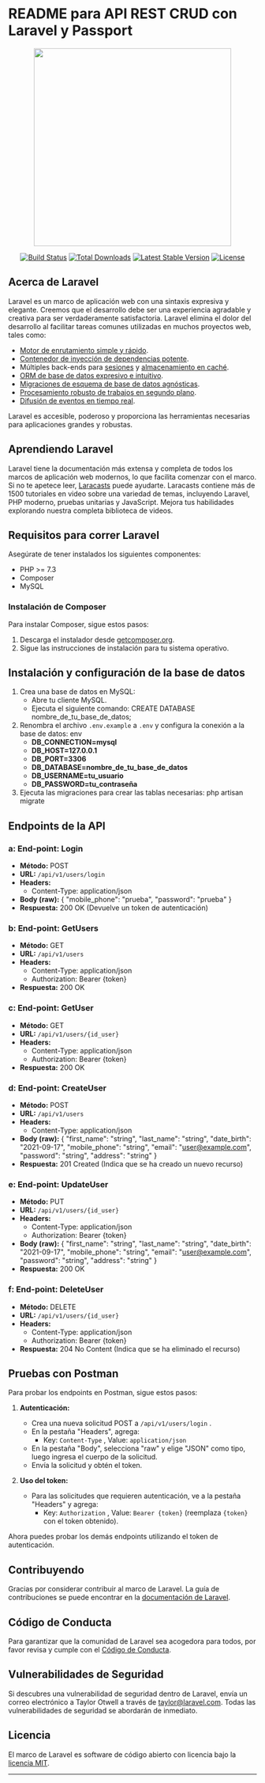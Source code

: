 # README para API REST CRUD con Laravel y Passport

<p align="center"><a href="https://laravel.com" target="_blank"><img src="https://raw.githubusercontent.com/laravel/art/master/logo-lockup/5%20SVG/2%20CMYK/1%20Full%20Color/laravel-logolockup-cmyk-red.svg" width="400"></a></p>
<p align="center">
<a href="https://travis-ci.org/laravel/framework"><img src="https://travis-ci.org/laravel/framework.svg" alt="Build Status"></a>
<a href="https://packagist.org/packages/laravel/framework"><img src="https://img.shields.io/packagist/dt/laravel/framework" alt="Total Downloads"></a>
<a href="https://packagist.org/packages/laravel/framework"><img src="https://img.shields.io/packagist/v/laravel/framework" alt="Latest Stable Version"></a>
<a href="https://packagist.org/packages/laravel/framework"><img src="https://img.shields.io/packagist/l/laravel/framework" alt="License"></a>
</p>

## Acerca de Laravel
Laravel es un marco de aplicación web con una sintaxis expresiva y elegante. Creemos que el desarrollo debe ser una experiencia agradable y creativa para ser verdaderamente satisfactoria. Laravel elimina el dolor del desarrollo al facilitar tareas comunes utilizadas en muchos proyectos web, tales como:
- [Motor de enrutamiento simple y rápido](https://laravel.com/docs/routing).
- [Contenedor de inyección de dependencias potente](https://laravel.com/docs/container).
- Múltiples back-ends para [sesiones](https://laravel.com/docs/session) y [almacenamiento en caché](https://laravel.com/docs/cache).
- [ORM de base de datos expresivo e intuitivo](https://laravel.com/docs/eloquent).
- [Migraciones de esquema de base de datos agnósticas](https://laravel.com/docs/migrations).
- [Procesamiento robusto de trabajos en segundo plano](https://laravel.com/docs/queues).
- [Difusión de eventos en tiempo real](https://laravel.com/docs/broadcasting).

Laravel es accesible, poderoso y proporciona las herramientas necesarias para aplicaciones grandes y robustas.

## Aprendiendo Laravel
Laravel tiene la documentación más extensa y completa de todos los marcos de aplicación web modernos, lo que facilita comenzar con el marco. Si no te apetece leer, [Laracasts](https://laracasts.com) puede ayudarte. Laracasts contiene más de 1500 tutoriales en video sobre una variedad de temas, incluyendo Laravel, PHP moderno, pruebas unitarias y JavaScript. Mejora tus habilidades explorando nuestra completa biblioteca de videos.

## Requisitos para correr Laravel
Asegúrate de tener instalados los siguientes componentes:
- PHP >= 7.3
- Composer
- MySQL

### Instalación de Composer
Para instalar Composer, sigue estos pasos:
1. Descarga el instalador desde [getcomposer.org](https://getcomposer.org/download/).
2. Sigue las instrucciones de instalación para tu sistema operativo.

## Instalación y configuración de la base de datos
1. Crea una base de datos en MySQL:
   - Abre tu cliente MySQL.
   - Ejecuta el siguiente comando:
CREATE DATABASE nombre_de_tu_base_de_datos;
2. Renombra el archivo  `.env.example`  a  `.env`  y configura la conexión a la base de datos:
env
   - **DB_CONNECTION=mysql**
   - **DB_HOST=127.0.0.1**
   - **DB_PORT=3306**
   - **DB_DATABASE=nombre_de_tu_base_de_datos**
   - **DB_USERNAME=tu_usuario**
   - **DB_PASSWORD=tu_contraseña**
3. Ejecuta las migraciones para crear las tablas necesarias:
php artisan migrate
## Endpoints de la API

### a: End-point: Login
- **Método:** POST
- **URL:**  `/api/v1/users/login` 
- **Headers:**
  - Content-Type: application/json
- **Body (raw):**
{
     "mobile_phone": "prueba",
     "password": "prueba"
   }
- **Respuesta:** 200 OK (Devuelve un token de autenticación)

### b: End-point: GetUsers
- **Método:** GET
- **URL:**  `/api/v1/users` 
- **Headers:**
  - Content-Type: application/json
  - Authorization: Bearer {token}
- **Respuesta:** 200 OK

### c: End-point: GetUser
- **Método:** GET
- **URL:**  `/api/v1/users/{id_user}` 
- **Headers:**
  - Content-Type: application/json
  - Authorization: Bearer {token}
- **Respuesta:** 200 OK

### d: End-point: CreateUser
- **Método:** POST
- **URL:**  `/api/v1/users` 
- **Headers:**
  - Content-Type: application/json
- **Body (raw):**
{
     "first_name": "string",
     "last_name": "string",
     "date_birth": "2021-09-17",
     "mobile_phone": "string",
     "email": "user@example.com",
     "password": "string",
     "address": "string"
   }
- **Respuesta:** 201 Created (Indica que se ha creado un nuevo recurso)

### e: End-point: UpdateUser
- **Método:** PUT
- **URL:**  `/api/v1/users/{id_user}` 
- **Headers:**
  - Content-Type: application/json
  - Authorization: Bearer {token}
- **Body (raw):**
{
     "first_name": "string",
     "last_name": "string",
     "date_birth": "2021-09-17",
     "mobile_phone": "string",
     "email": "user@example.com",
     "password": "string",
     "address": "string"
   }
- **Respuesta:** 200 OK

### f: End-point: DeleteUser
- **Método:** DELETE
- **URL:**  `/api/v1/users/{id_user}` 
- **Headers:**
  - Content-Type: application/json
  - Authorization: Bearer {token}
- **Respuesta:** 204 No Content (Indica que se ha eliminado el recurso)

## Pruebas con Postman
Para probar los endpoints en Postman, sigue estos pasos:

1. **Autenticación:**
   - Crea una nueva solicitud POST a  `/api/v1/users/login` .
   - En la pestaña "Headers", agrega:
     - Key:  `Content-Type` , Value:  `application/json` 
   - En la pestaña "Body", selecciona "raw" y elige "JSON" como tipo, luego ingresa el cuerpo de la solicitud.
   - Envía la solicitud y obtén el token.

2. **Uso del token:**
   - Para las solicitudes que requieren autenticación, ve a la pestaña "Headers" y agrega:
     - Key:  `Authorization` , Value:  `Bearer {token}`  (reemplaza  `{token}`  con el token obtenido).

Ahora puedes probar los demás endpoints utilizando el token de autenticación.

## Contribuyendo
Gracias por considerar contribuir al marco de Laravel. La guía de contribuciones se puede encontrar en la [documentación de Laravel](https://laravel.com/docs/contributions).

## Código de Conducta
Para garantizar que la comunidad de Laravel sea acogedora para todos, por favor revisa y cumple con el [Código de Conducta](https://laravel.com/docs/contributions#code-of-conduct).

## Vulnerabilidades de Seguridad
Si descubres una vulnerabilidad de seguridad dentro de Laravel, envía un correo electrónico a Taylor Otwell a través de [taylor@laravel.com](mailto:taylor@laravel.com). Todas las vulnerabilidades de seguridad se abordarán de inmediato.

## Licencia
El marco de Laravel es software de código abierto con licencia bajo la [licencia MIT](https://opensource.org/licenses/MIT).

---


